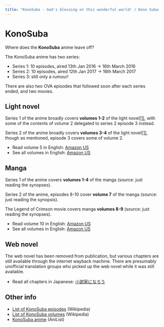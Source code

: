 ```yaml
---
title: "KonoSuba - God's blessing on this wonderful world! / Kono Subarashii Sekai ni Shukufuku wo!"
---
```


# KonoSuba

Where does the **KonoSuba** anime leave off?

The KonoSuba anime has two series:

* Series 1: 10 episodes, aired 13th Jan 2016 -> 16th March 2016
* Series 2: 10 episodes, aired 12th Jan 2017 -> 16th March 2017
* Series 3: still only a rumour!

There are also two OVA episodes that followed soon after each series ended, and two movies.

## Light novel

Series 1 of the anime broadly covers **volumes 1-2** of the light novel[[1]](https://anime.stackexchange.com/questions/42909/which-ln-volumes-are-covered-in-season-12-of-konosuba-anime), with some of the contents of volume 2 delegated to series 2 episode 3 instead.

Series 2 of the anime broadly covers **volumes 3-4** of the light novel[[1]](https://anime.stackexchange.com/questions/42909/which-ln-volumes-are-covered-in-season-12-of-konosuba-anime), though as mentioned, episode 3 covers some of volume 2.

* Read volume 5 in English: [Amazon US](https://www.amazon.com/Konosuba-Blessing-Wonderful-World-Crimson/dp/0316468789)
* See all volumes in English: [Amazon US](https://www.amazon.com/dp/B0852ZR1BY)

## Manga

Series 1 of the anime covers **volumes 1-4** of the manga (source: just reading the synopses).

Series 2 of the anime, episodes 8-10 cover **volume 7** of the manga (source: just reading the synopsis).

The Legend of Crimson movie covers manga **volumes 8-9** (source: just reading the synopses).

* Read volume 10 in English: [Amazon US](https://www.amazon.com/gp/product/B082P8QV8T)
* See all volumes in English: [Amazon US](https://www.amazon.com/dp/B07JKFG947)

## Web novel

The web novel has been removed from publication, but various chapters are still available through the internet wayback machine. There are presumably unofficial translation groups who picked up the web novel while it was still available.

<!-- TODO: check where the WN diverges -->

* Read all chapters in Japanese: [小説家になろう](https://archive.ph/20130827082350/http://ncode.syosetu.com/n7145bl/#selection-1359.0-1359.2)


## Other info

* [List of KonoSuba episodes](https://en.wikipedia.org/wiki/List_of_KonoSuba_episodes) (Wikipedia)
* [List of KonoSuba volumes](https://en.wikipedia.org/wiki/List_of_KonoSuba_volumes) (Wikipedia)
* [KonoSuba anime](https://anilist.co/anime/21202/Kono-Subarashii-Sekai-ni-Shukufuku-wo/) (AniList)
